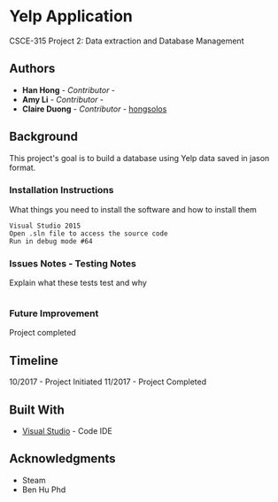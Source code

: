 # Yelp Application  

CSCE-315 Project 2: Data extraction and Database Management 

## Authors

* **Han Hong** - *Contributor* - 
* **Amy Li** - *Contributor* - 
* **Claire Duong** - *Contributor* - [hongsolos](https://github.com/hongsolos)


## Background

This project's goal is to build a database using Yelp data saved in jason format.

### Installation Instructions

What things you need to install the software and how to install them

```
Visual Studio 2015
Open .sln file to access the source code
Run in debug mode #64

```


### Issues Notes - Testing Notes

Explain what these tests test and why

```

```

### Future Improvement
Project completed

## Timeline

10/2017 - Project Initiated
11/2017 - Project Completed

## Built With

* [Visual Studio](https://www.eclipse.org/) - Code IDE

## Acknowledgments

* Steam
* Ben Hu Phd 


